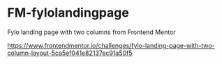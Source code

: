 # FM-fylolandingpage
Fylo landing page with two columns from Frontend Mentor

https://www.frontendmentor.io/challenges/fylo-landing-page-with-two-column-layout-5ca5ef041e82137ec91a50f5
